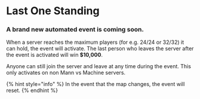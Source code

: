 # Last One Standing

### A brand new automated event is coming soon.

When a server reaches the maximum players \(for e.g. 24/24 or 32/32\) it can hold, the event will activate. The last person who leaves the server after the event is activated will win **$10,000**.

Anyone can still join the server and leave at any time during the event. This only activates on non Mann vs Machine servers.

{% hint style="info" %}
In the event that the map changes, the event will reset.
{% endhint %}

